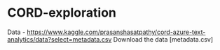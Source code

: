 # CORD-exploration

Data - https://www.kaggle.com/prasanshasatpathy/cord-azure-text-analytics/data?select=metadata.csv
Download the data [metadata.csv]

